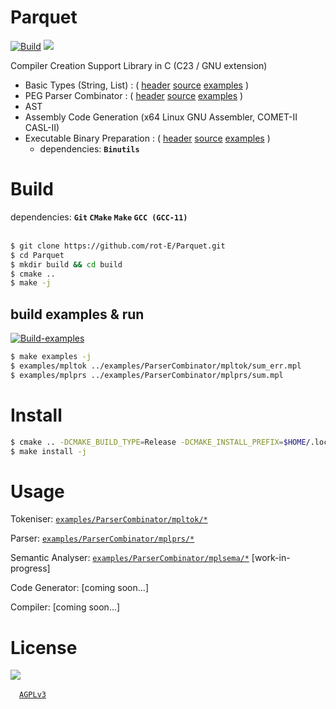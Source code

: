 # Parquet
[![Build](https://github.com/rot-E/Parquet/actions/workflows/build.yml/badge.svg)](https://github.com/rot-E/Parquet/actions/workflows/build.yml)
[![](https://img.shields.io/badge/license-AGPLv3-blue?style=flat-square&logo=gnu)](LICENSE)

Compiler Creation Support Library in C (C23 / GNU extension)
- Basic Types (String, List) : ( [header](https://github.com/rot-E/Parquet/tree/main/include/Parquet/Base/) [source](https://github.com/rot-E/Parquet/tree/main/lib/Parquet/Base/) [examples](https://github.com/rot-E/Parquet/tree/main/examples/Base/) )
- PEG Parser Combinator : ( [header](https://github.com/rot-E/Parquet/tree/main/include/Parquet/ParserCombinator/) [source](https://github.com/rot-E/Parquet/tree/main/lib/Parquet/ParserCombinator/) [examples](https://github.com/rot-E/Parquet/tree/main/examples/ParserCombinator/) )
- AST
- Assembly Code Generation (x64 Linux GNU Assembler, COMET-II CASL-II)
- Executable Binary Preparation : ( [header](https://github.com/rot-E/Parquet/tree/main/include/Parquet/ExecBinaryPreparer.h) [source](https://github.com/rot-E/Parquet/tree/main/lib/Parquet/ExecBinaryPreparer.c) [examples](https://github.com/rot-E/Parquet/tree/main/examples/ExecBinaryPreparer/) )&emsp;
  - dependencies: **`Binutils`**

# Build
dependencies: **`Git` `CMake` `Make` `GCC (GCC-11)`**
<br><br>

```sh
$ git clone https://github.com/rot-E/Parquet.git
$ cd Parquet
$ mkdir build && cd build
$ cmake ..
$ make -j
```

## build examples & run
[![Build-examples](https://github.com/rot-E/Parquet/actions/workflows/build-examples.yml/badge.svg)](https://github.com/rot-E/Parquet/actions/workflows/build-examples.yml)
```sh
$ make examples -j
$ examples/mpltok ../examples/ParserCombinator/mpltok/sum_err.mpl
$ examples/mplprs ../examples/ParserCombinator/mplprs/sum.mpl
```

# Install
```sh
$ cmake .. -DCMAKE_BUILD_TYPE=Release -DCMAKE_INSTALL_PREFIX=$HOME/.local
$ make install -j
```

# Usage
Tokeniser: [`examples/ParserCombinator/mpltok/*`](https://github.com/rot-E/Parquet/tree/main/examples/ParserCombinator/mpltok)

Parser: [`examples/ParserCombinator/mplprs/*`](https://github.com/rot-E/Parquet/tree/main/examples/ParserCombinator/mplprs)

Semantic Analyser: [`examples/ParserCombinator/mplsema/*`](https://github.com/rot-E/Parquet/tree/main/examples/ParserCombinator/mplsema) [work-in-progress]

Code Generator: [coming soon...]

Compiler: [coming soon...]

# License
[![](https://img.shields.io/badge/license-AGPLv3-blue?style=for-the-badge&logo=gnu)](LICENSE)

&emsp;[`AGPLv3`](LICENSE)
